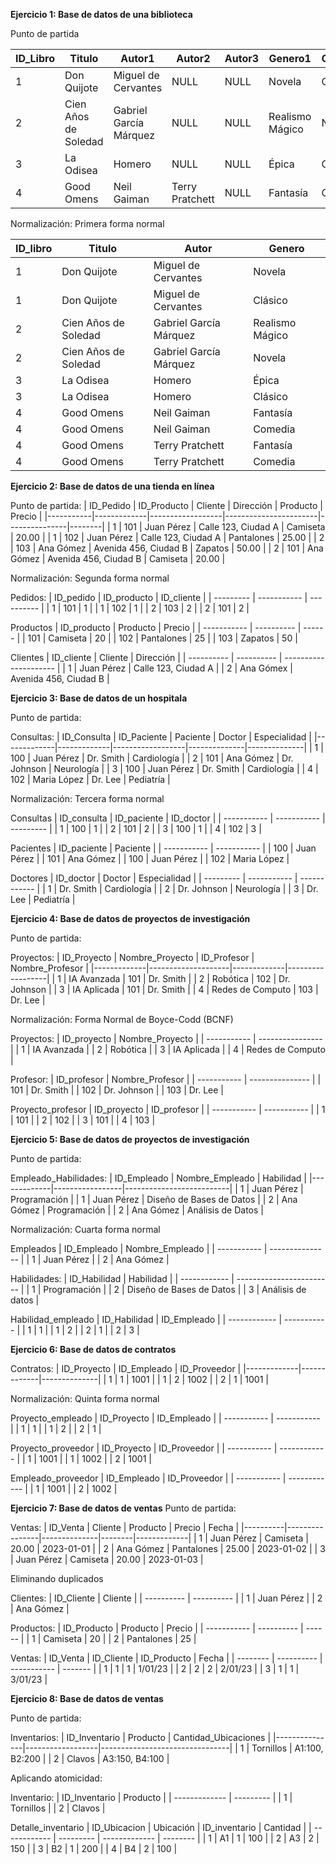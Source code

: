 **Ejercicio 1: Base de datos de una biblioteca**

Punto de partida

| ID_Libro | Titulo               | Autor1                | Autor2         | Autor3     | Genero1        | Genero2 |
|----------|----------------------|-----------------------|----------------|------------|----------------|---------|
| 1        | Don Quijote          | Miguel de Cervantes   | NULL           | NULL       | Novela         | Clásico |
| 2        | Cien Años de Soledad | Gabriel García Márquez| NULL           | NULL       | Realismo Mágico| Novela  |
| 3        | La Odisea            | Homero                | NULL           | NULL       | Épica          | Clásico |
| 4        | Good Omens           | Neil Gaiman           | Terry Pratchett| NULL       | Fantasía       | Comedia |


Normalización: Primera forma normal

| ID_libro | Titulo               | Autor                  | Genero          |
| -------- | -------------------- | ---------------------- | --------------- |
| 1        | Don Quijote          | Miguel de Cervantes    | Novela          |
| 1        | Don Quijote          | Miguel de Cervantes    | Clásico         |
| 2        | Cien Años de Soledad | Gabriel García Márquez | Realismo Mágico |
| 2        | Cien Años de Soledad | Gabriel García Márquez | Novela          |
| 3        | La Odisea            | Homero                 | Épica           |
| 3        | La Odisea            | Homero                 | Clásico         |
| 4        | Good Omens           | Neil Gaiman            | Fantasía        |
| 4        | Good Omens           | Neil Gaiman            | Comedia         |
| 4        | Good Omens           | Terry Pratchett        | Fantasía        |
| 4        | Good Omens           | Terry Pratchett        | Comedia         |



**Ejercicio 2: Base de datos de una tienda en línea**

Punto de partida:
| ID_Pedido | ID_Producto | Cliente          | Dirección             | Producto      | Precio |
|-----------|-------------|------------------|-----------------------|---------------|--------|
| 1         | 101         | Juan Pérez       | Calle 123, Ciudad A   | Camiseta      | 20.00  |
| 1         | 102         | Juan Pérez       | Calle 123, Ciudad A   | Pantalones    | 25.00  |
| 2         | 103         | Ana Gómez        | Avenida 456, Ciudad B | Zapatos       | 50.00  |
| 2         | 101         | Ana Gómez        | Avenida 456, Ciudad B | Camiseta      | 20.00  |

Normalización: Segunda forma normal

Pedidos:
| ID_pedido | ID_producto | ID_cliente |
| --------- | ----------- | ---------- |
| 1         | 101         | 1          |
| 1         | 102         | 1          |
| 2         | 103         | 2          |
| 2         | 101         | 2          |

Productos
| ID_producto | Producto   | Precio |
| ----------- | ---------- | ------ |
| 101         | Camiseta   | 20     |
| 102         | Pantalones | 25     |
| 103         | Zapatos    | 50     |

Clientes
| ID_cliente | Cliente    | Dirección             |
| ---------- | ---------- | --------------------- |
| 1          | Juan Pérez | Calle 123, Ciudad A   |
| 2          | Ana Gómex  | Avenida 456, Ciudad B |


**Ejercicio 3: Base de datos de un hospitala**

Punto de partida:

Consultas:
| ID_Consulta | ID_Paciente | Paciente         | Doctor       | Especialidad |
|-------------|-------------|------------------|--------------|--------------|
| 1           | 100         | Juan Pérez       | Dr. Smith    | Cardiología  |
| 2           | 101         | Ana Gómez        | Dr. Johnson  | Neurología   |
| 3           | 100         | Juan Pérez       | Dr. Smith    | Cardiología  |
| 4           | 102         | Maria López      | Dr. Lee      | Pediatría    |


Normalización: Tercera forma normal

Consultas
| ID_consulta | ID_paciente | ID_doctor |
| ----------- | ----------- | --------- |
| 1           | 100         | 1         |
| 2           | 101         | 2         |
| 3           | 100         | 1         |
| 4           | 102         | 3         |

Pacientes
| ID_paciente | Paciente    |
| ----------- | ----------- |
| 100         | Juan Pérez  |
| 101         | Ana Gómez   |
| 100         | Juan Pérez  |
| 102         | Maria López |

Doctores
| ID_doctor | Doctor      | Especialidad |
| --------- | ----------- | ------------ |
| 1         | Dr. Smith   | Cardiología  |
| 2         | Dr. Johnson | Neurología   |
| 3         | Dr. Lee     | Pediatría    |


**Ejercicio 4: Base de datos de proyectos de investigación**

Punto de partida:

Proyectos:
| ID_Proyecto | Nombre_Proyecto    | ID_Profesor | Nombre_Profesor |
|-------------|--------------------|-------------|------------------|
| 1           | IA Avanzada        | 101         | Dr. Smith        |
| 2           | Robótica           | 102         | Dr. Johnson      |
| 3           | IA Aplicada        | 101         | Dr. Smith        |
| 4           | Redes de Computo   | 103         | Dr. Lee          |


Normalización: Forma Normal de Boyce-Codd (BCNF)

Proyectos:
| ID_proyecto | Nombre_Proyecto  |
| ----------- | ---------------- |
| 1           | IA Avanzada      |
| 2           | Robótica         |
| 3           | IA Aplicada      |
| 4           | Redes de Computo |

Profesor:
| ID_profesor | Nombre_Profesor |
| ----------- | --------------- |
| 101         | Dr. Smith       |
| 102         | Dr. Johnson     |
| 103         | Dr. Lee         |

Proyecto_profesor
| ID_proyecto | ID_profesor |
| ----------- | ----------- |
| 1           | 101         |
| 2           | 102         |
| 3           | 101         |
| 4           | 103         |


**Ejercicio 5: Base de datos de proyectos de investigación**

Punto de partida:

Empleado_Habilidades:
| ID_Empleado | Nombre_Empleado | Habilidad                |
|-------------|-----------------|--------------------------|
| 1           | Juan Pérez      | Programación             |
| 1           | Juan Pérez      | Diseño de Bases de Datos |
| 2           | Ana Gómez       | Programación             |
| 2           | Ana Gómez       | Análisis de Datos        |

Normalización: Cuarta forma normal

Empleados
| ID_Empleado | Nombre_Empleado |
| ----------- | --------------- |
| 1           | Juan Pérez      |
| 2           | Ana Gómez       |

Habilidades:
| ID_Habilidad | Habilidad                |
| ------------ | ------------------------ |
| 1            | Programación             |
| 2            | Diseño de Bases de Datos |
| 3            | Análisis de datos        |

Habilidad_empleado
| ID_Habilidad | ID_Empleado |
| ------------ | ----------- |
| 1            | 1           |
| 1            | 2           |
| 2            | 1           |
| 2            | 3           |


**Ejercicio 6: Base de datos de contratos**

Contratos:
| ID_Proyecto | ID_Empleado | ID_Proveedor |
|-------------|-------------|--------------|
| 1           | 1           | 1001         |
| 1           | 2           | 1002         |
| 2           | 1           | 1001         |

Normalización: Quinta forma normal

Proyecto_empleado
| ID_Proyecto | ID_Empleado |
| ----------- | ----------- |
| 1           | 1           |
| 1           | 2           |
| 2           | 1           |

Proyecto_proveedor
| ID_Proyecto | ID_Proveedor |
| ----------- | ------------ |
| 1           | 1001         |
| 1           | 1002         |
| 2           | 1001         |

Empleado_proveedor
| ID_Empleado | ID_Proveedor |
| ----------- | ------------ |
| 1           | 1001         |
| 2           | 1002         |


**Ejercicio 7: Base de datos de ventas**
Punto de partida:

Ventas:
| ID_Venta | Cliente        | Producto     | Precio | Fecha       |
|----------|----------------|--------------|--------|-------------|
| 1        | Juan Pérez     | Camiseta     | 20.00  | 2023-01-01  |
| 2        | Ana Gómez      | Pantalones   | 25.00  | 2023-01-02  |
| 3        | Juan Pérez     | Camiseta     | 20.00  | 2023-01-03  |

Eliminando duplicados

Clientes:
| ID_Cliente | Cliente    |
| ---------- | ---------- |
| 1          | Juan Pérez |
| 2          | Ana Gómez  |

Productos:
| ID_Producto | Producto   | Precio |
| ----------- | ---------- | ------ |
| 1           | Camiseta   | 20     |
| 2           | Pantalones | 25     |

Ventas:
| ID_Venta | ID_Cliente | ID_Producto | Fecha   |
| -------- | ---------- | ----------- | ------- |
| 1        | 1          | 1           | 1/01/23 |
| 2        | 2          | 2           | 2/01/23 |
| 3        | 1          | 1           | 3/01/23 |

**Ejercicio 8: Base de datos de ventas**

Punto de partida:

Inventarios:
| ID_Inventario | Producto         | Cantidad_Ubicaciones           |
|---------------|------------------|--------------------------------|
| 1             | Tornillos        | A1:100, B2:200                 |
| 2             | Clavos           | A3:150, B4:100                 |

Aplicando atomicidad:

Inventario:
| ID_Inventario | Producto  |
| ------------- | --------- |
| 1             | Tornillos |
| 2             | Clavos    |

Detalle_inventario
| ID_Ubicacion | Ubicación | ID_inventario | Cantidad |
| ------------ | --------- | ------------- | -------- |
| 1            | A1        | 1             | 100      |
| 2            | A3        | 2             | 150      |
| 3            | B2        | 1             | 200      |
| 4            | B4        | 2             | 100      |